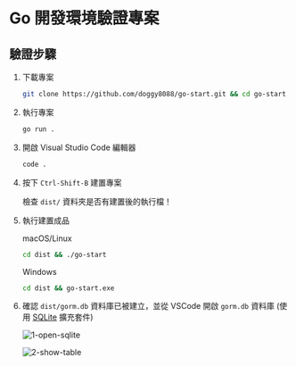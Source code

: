 # Go 開發環境驗證專案

## 驗證步驟

1. 下載專案

    ```sh
    git clone https://github.com/doggy8088/go-start.git && cd go-start
    ```

2. 執行專案

    ```sh
    go run .
    ```

3. 開啟 Visual Studio Code 編輯器

    ```sh
    code .
    ```

4. 按下 `Ctrl-Shift-B` 建置專案

    檢查 `dist/` 資料夾是否有建置後的執行檔！

5. 執行建置成品

    macOS/Linux

    ```sh
    cd dist && ./go-start
    ```

    Windows

    ```sh
    cd dist && go-start.exe
    ```

6. 確認 `dist/gorm.db` 資料庫已被建立，並從 VSCode 開啟 `gorm.db` 資料庫 (使用 [SQLite](https://marketplace.visualstudio.com/items?itemName=alexcvzz.vscode-sqlite) 擴充套件)

    ![1-open-sqlite](https://user-images.githubusercontent.com/88981/97464501-f199ea80-197b-11eb-9a02-ee26408d41ea.png)

    ![2-show-table](https://user-images.githubusercontent.com/88981/97464506-f2cb1780-197b-11eb-8363-e549fc9d5d3d.png)
